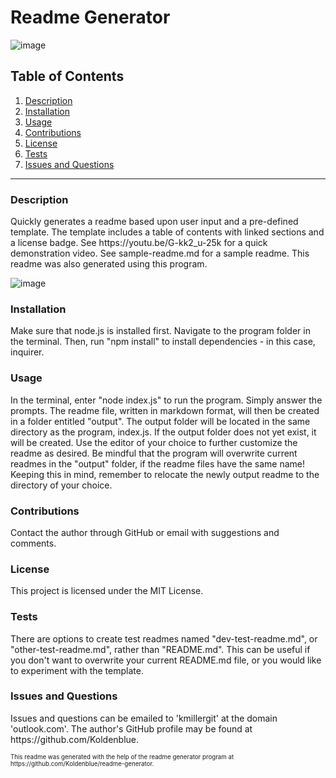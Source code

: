 # Readme Generator

![image](https://img.shields.io/badge/license-MIT%20License-green)

## Table of Contents

1. <a href="#description">Description</a>
2. <a href="#installation">Installation</a>
3. <a href="#usage">Usage</a>
4. <a href="#contributions">Contributions</a>
5. <a href="#license">License</a>
6. <a href="#test">Tests</a>
7. <a href="#questions">Issues and Questions</a>
<hr>
<h3 id='description'>Description</h3>
Quickly generates a readme based upon user input and a pre-defined template. The template includes a table of contents with linked sections and a license badge. See https://youtu.be/G-kk2_u-25k for a quick demonstration video.
See sample-readme.md for a sample readme. This readme was also generated using this program.

![image](https://user-images.githubusercontent.com/64618290/90838156-f81b3e80-e308-11ea-9744-caac9d30ef29.png)

<h3 id='installation'>Installation</h3>
Make sure that node.js is installed first. Navigate to the program folder in the terminal. Then, run "npm install" to install dependencies - in this case, inquirer.

<h3 id='usage'>Usage</h3>
In the terminal, enter "node index.js" to run the program. Simply answer the prompts. The readme file, written in markdown format, will then be created in a folder entitled "output". The output folder will be located in the same directory as the program, index.js. If the output folder does not yet exist, it will be created. Use the editor of your choice to further customize the readme as desired. Be mindful that the program will overwrite current readmes in the "output" folder, if the readme files have the same name! Keeping this in mind, remember to relocate the newly output readme to the directory of your choice.

<h3 id='contributions'>Contributions</h3>
Contact the author through GitHub or email with suggestions and comments.

<h3 id='license'>License</h3>
This project is licensed under the MIT License.

<h3 id='test'>Tests</h3>
There are options to create test readmes named "dev-test-readme.md", or "other-test-readme.md", rather than "README.md". This can be useful if you don't want to overwrite your current README.md file, or you would like to experiment with the template.

<h3 id='questions'>Issues and Questions</h3>
Issues and questions can be emailed to 'kmillergit' at the domain 'outlook.com'. The author's GitHub profile may be found at https://github.com/Koldenblue.

<p><sub><sup>This readme was generated with the help of the readme generator program at https://github.com/Koldenblue/readme-generator.</sup></sub></p>
